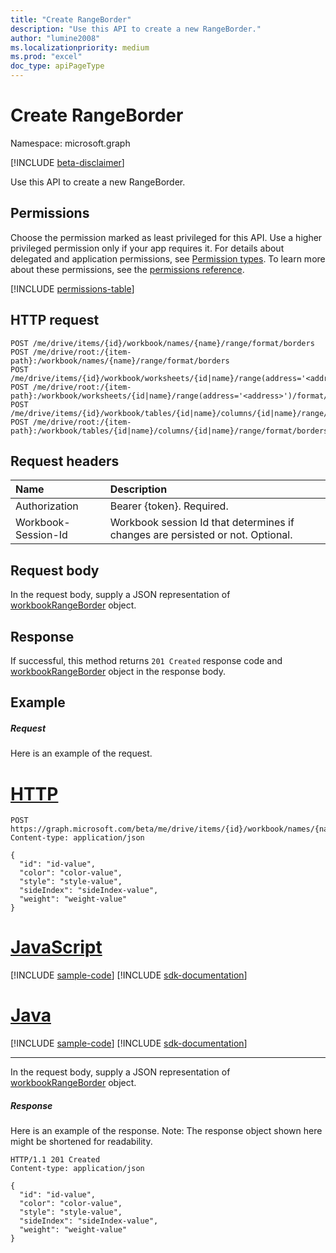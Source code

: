 ```yaml
---
title: "Create RangeBorder"
description: "Use this API to create a new RangeBorder."
author: "lumine2008"
ms.localizationpriority: medium
ms.prod: "excel"
doc_type: apiPageType
---
```


# Create RangeBorder

Namespace: microsoft.graph

[!INCLUDE [beta-disclaimer](../../includes/beta-disclaimer.md)]

Use this API to create a new RangeBorder.
## Permissions
Choose the permission marked as least privileged for this API. Use a higher privileged permission only if your app requires it. For details about delegated and application permissions, see [Permission types](/graph/permissions-overview#permission-types). To learn more about these permissions, see the [permissions reference](/graph/permissions-reference).

<!-- { "blockType": "permissions", "name": "rangeformat_post_borders" } -->
[!INCLUDE [permissions-table](../includes/permissions/rangeformat-post-borders-permissions.md)]

## HTTP request
<!-- { "blockType": "ignored" } -->
```http
POST /me/drive/items/{id}/workbook/names/{name}/range/format/borders
POST /me/drive/root:/{item-path}:/workbook/names/{name}/range/format/borders
POST /me/drive/items/{id}/workbook/worksheets/{id|name}/range(address='<address>')/format/borders
POST /me/drive/root:/{item-path}:/workbook/worksheets/{id|name}/range(address='<address>')/format/borders
POST /me/drive/items/{id}/workbook/tables/{id|name}/columns/{id|name}/range/format/borders
POST /me/drive/root:/{item-path}:/workbook/tables/{id|name}/columns/{id|name}/range/format/borders

```
## Request headers
| Name       | Description|
|:---------------|:----------|
| Authorization  | Bearer {token}. Required. |
| Workbook-Session-Id  | Workbook session Id that determines if changes are persisted or not. Optional.|

## Request body
In the request body, supply a JSON representation of [workbookRangeBorder](../resources/workbookrangeborder.md) object.

## Response

If successful, this method returns `201 Created` response code and [workbookRangeBorder](../resources/workbookrangeborder.md) object in the response body.

## Example
##### Request
Here is an example of the request.

# [HTTP](#tab/http)
<!-- {
  "blockType": "request",
  "name": "create_rangeborder_from_rangeformat"
}-->
```http
POST https://graph.microsoft.com/beta/me/drive/items/{id}/workbook/names/{name}/range/format/borders
Content-type: application/json

{
  "id": "id-value",
  "color": "color-value",
  "style": "style-value",
  "sideIndex": "sideIndex-value",
  "weight": "weight-value"
}
```

# [JavaScript](#tab/javascript)
[!INCLUDE [sample-code](../includes/snippets/javascript/create-rangeborder-from-rangeformat-javascript-snippets.md)]
[!INCLUDE [sdk-documentation](../includes/snippets/snippets-sdk-documentation-link.md)]

# [Java](#tab/java)
[!INCLUDE [sample-code](../includes/snippets/java/create-rangeborder-from-rangeformat-java-snippets.md)]
[!INCLUDE [sdk-documentation](../includes/snippets/snippets-sdk-documentation-link.md)]

---

In the request body, supply a JSON representation of [workbookRangeBorder](../resources/workbookrangeborder.md) object.
##### Response
Here is an example of the response. Note: The response object shown here might be shortened for readability.
<!-- {
  "blockType": "response",
  "truncated": true,
  "@odata.type": "microsoft.graph.workbookRangeBorder"
} -->
```http
HTTP/1.1 201 Created
Content-type: application/json

{
  "id": "id-value",
  "color": "color-value",
  "style": "style-value",
  "sideIndex": "sideIndex-value",
  "weight": "weight-value"
}
```

<!-- uuid: 8fcb5dbc-d5aa-4681-8e31-b001d5168d79
2015-10-25 14:57:30 UTC -->
<!--
{
  "type": "#page.annotation",
  "description": "Create RangeBorder",
  "keywords": "",
  "section": "documentation",
  "tocPath": "",
  "suppressions": [
  ]
}
-->


